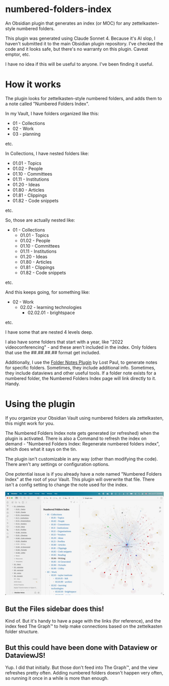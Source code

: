 # numbered-folders-index
An Obsidian plugin that generates an index (or MOC) for any zettelkasten-style numbered folders.

This plugin was generated using Claude Sonnet 4. Because it's AI slop, I haven't submitted it to the main Obsidian plugin repository. I've checked the code and it looks safe, but there's no warranty on this plugin. Caveat emptor, etc.

I have no idea if this will be useful to anyone. I've been finding it useful.

# How it works
The plugin looks for zettelkasten-style numbered folders, and adds them to a note called "Numbered Folders Index". 

In my Vault, I have folders organized like this:

- 01 - Collections
- 02 - Work
- 03 - planning

etc.

In Collections, I have nested folders like:

- 01.01 - Topics
- 01.02 - People
- 01.10 - Committees
- 01.11 - Institutions
- 01.20 - Ideas
- 01.80 - Articles
- 01.81 - Clippings
- 01.82 - Code snippets

etc.

So, those are actually nested like:

- 01 - Collections
	- 01.01 - Topics
	- 01.02 - People
	- 01.10 - Committees
	- 01.11 - Institutions
	- 01.20 - Ideas
	- 01.80 - Articles
	- 01.81 - Clippings
	- 01.82 - Code snippets

etc.

And this keeps going, for something like:

- 02 - Work
	- 02.02 - learning technologies
		- 02.02.01 - brightspace

etc. 

I have some that are nested 4 levels deep.

I also have some folders that start with a year, like "2022 videoconferencing" - and these aren't included in the index. Only folders that use the ##.##.##.## format get included.

Additionally, I use the [Folder Notes Plugin](https://github.com/LostPaul/obsidian-folder-notes) by Lost Paul, to generate notes for specific folders. Sometimes, they include additional info. Sometimes, they include dataviews and other useful tools. If a folder note exists for a numbered folder, the Numbered Folders Index page will link directly to it. Handy.

# Using the plugin
If you organize your Obsidian Vault using numbered folders ala zettelkasten, this might work for you.

The Numbered Folders Index note gets generated (or refreshed) when the plugin is activated. There is also a Command to refresh the index on demand - "Numbered Folders Index: Regenerate numbered folders index", which does what it says on the tin.

The plugin isn't customizable in any way (other than modifying the code). There aren't any settings or configuration options.

One potential issue is if you already have a note named "Numbered Folders Index" at the root of your Vault. This plugin will overwrite that file. There isn't a config setting to change the note used for the index.

![screenshot of the plugin](screenshot.webp)

## But the Files sidebar does this!

Kind of. But it's handy to have a page with the links (for reference), and the index feed The Graph™ to help make connections based on the zettelkasten folder structure.

## But this could have been done with Dataview or DataviewJS! 
Yup. I did that initially. But those don't feed into The Graph™, and the view refreshes pretty often. Adding numbered folders doesn't happen very often, so running it once in a while is more than enough.
